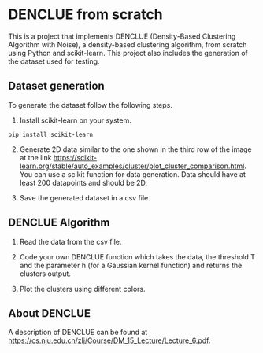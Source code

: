 

# DENCLUE from scratch

This is a project that implements DENCLUE (Density-Based Clustering Algorithm with Noise), a density-based clustering algorithm, from scratch using Python and scikit-learn. This project also includes the generation of the dataset used for testing.

## Dataset generation

To generate the dataset follow the following steps.

1. Install scikit-learn on your system.

```
pip install scikit-learn
```

2. Generate 2D data similar to the one shown in the third row of the image at the link https://scikit-learn.org/stable/auto_examples/cluster/plot_cluster_comparison.html. You can use a scikit function for data generation. Data should have at least 200 datapoints and should be 2D.

3. Save the generated dataset in a csv file.

## DENCLUE Algorithm

1. Read the data from the csv file.

2. Code your own DENCLUE function which takes the data, the threshold T and the parameter h (for a Gaussian kernel function) and returns the clusters output.

3. Plot the clusters using different colors.

## About DENCLUE

A description of DENCLUE can be found at https://cs.nju.edu.cn/zlj/Course/DM_15_Lecture/Lecture_6.pdf.
